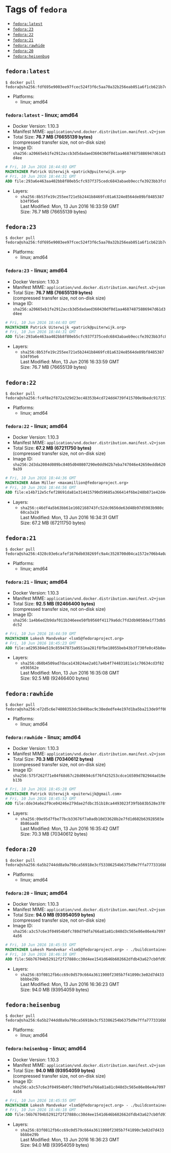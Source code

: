 <!-- THIS FILE IS GENERATED VIA '.template-helpers/generate-tag-details.pl' -->

# Tags of `fedora`

-	[`fedora:latest`](#fedoralatest)
-	[`fedora:23`](#fedora23)
-	[`fedora:22`](#fedora22)
-	[`fedora:21`](#fedora21)
-	[`fedora:rawhide`](#fedorarawhide)
-	[`fedora:20`](#fedora20)
-	[`fedora:heisenbug`](#fedoraheisenbug)

## `fedora:latest`

```console
$ docker pull fedora@sha256:fdf695e9003ee97fcec524f3f6c5aa70a32b256eab051a6f1cb621b7cf77352a
```

- Platforms:
  - linux; amd64

### `fedora:latest` - linux; amd64

- Docker Version: 1.10.3
- Manifest MIME: `application/vnd.docker.distribution.manifest.v2+json`
- Total Size: **76.7 MB (76655139 bytes)**  
  (compressed transfer size, not on-disk size)
- Image ID: `sha256:a20665eb1fe2912accb3d5dadaed360430df0d1aa46874875886947d61d3d4ee`

```dockerfile
# Fri, 10 Jun 2016 18:44:03 GMT
MAINTAINER Patrick Uiterwijk <patrick@puiterwijk.org>
# Fri, 10 Jun 2016 18:44:31 GMT
ADD file:293a6e463aa402bb8f80eb5cfc937f375cedc6843abaeb9eccfe3923bb3fc80b in /
```

- Layers:
  - `sha256:8b53fe19c255ee721e5b2441b8469fc01a6324e8564de89bf8485387b34f95e6`  
    Last Modified: Mon, 13 Jun 2016 16:33:59 GMT  
    Size: 76.7 MB (76655139 bytes)

## `fedora:23`

```console
$ docker pull fedora@sha256:fdf695e9003ee97fcec524f3f6c5aa70a32b256eab051a6f1cb621b7cf77352a
```

- Platforms:
  - linux; amd64

### `fedora:23` - linux; amd64

- Docker Version: 1.10.3
- Manifest MIME: `application/vnd.docker.distribution.manifest.v2+json`
- Total Size: **76.7 MB (76655139 bytes)**  
  (compressed transfer size, not on-disk size)
- Image ID: `sha256:a20665eb1fe2912accb3d5dadaed360430df0d1aa46874875886947d61d3d4ee`

```dockerfile
# Fri, 10 Jun 2016 18:44:03 GMT
MAINTAINER Patrick Uiterwijk <patrick@puiterwijk.org>
# Fri, 10 Jun 2016 18:44:31 GMT
ADD file:293a6e463aa402bb8f80eb5cfc937f375cedc6843abaeb9eccfe3923bb3fc80b in /
```

- Layers:
  - `sha256:8b53fe19c255ee721e5b2441b8469fc01a6324e8564de89bf8485387b34f95e6`  
    Last Modified: Mon, 13 Jun 2016 16:33:59 GMT  
    Size: 76.7 MB (76655139 bytes)

## `fedora:22`

```console
$ docker pull fedora@sha256:fc4f8e2f872a329d23ec48353b4cd724dd4739f415700e9bedc917157ed5525c
```

- Platforms:
  - linux; amd64

### `fedora:22` - linux; amd64

- Docker Version: 1.10.3
- Manifest MIME: `application/vnd.docker.distribution.manifest.v2+json`
- Total Size: **67.2 MB (67211750 bytes)**  
  (compressed transfer size, not on-disk size)
- Image ID: `sha256:2d3da2084d089bc8405d040807290e0dd9d2b7eba747046e42650eddb6209a39`

```dockerfile
# Fri, 10 Jun 2016 18:44:36 GMT
MAINTAINER Adam Miller <maxamillion@fedoraproject.org>
# Fri, 10 Jun 2016 18:44:56 GMT
ADD file:e14b712e5cfef28691da81e314415790d59685a366414f6be248b871e42d4436 in /
```

- Layers:
  - `sha256:c46df4a5b63bb61e1602168743fc52dc0656de63d48b97d5983b980c60ca3a19`  
    Last Modified: Mon, 13 Jun 2016 16:34:31 GMT  
    Size: 67.2 MB (67211750 bytes)

## `fedora:21`

```console
$ docker pull fedora@sha256:4328c03e6cafef1676db038269fc9a4c3528700d04ca1572e706b4a0aa320000
```

- Platforms:
  - linux; amd64

### `fedora:21` - linux; amd64

- Docker Version: 1.10.3
- Manifest MIME: `application/vnd.docker.distribution.manifest.v2+json`
- Total Size: **92.5 MB (92466400 bytes)**  
  (compressed transfer size, not on-disk size)
- Image ID: `sha256:1a4b6ed2b9daf011b346eee50fb9560f41179a6dc7fd2db9050de1f73db5dc52`

```dockerfile
# Fri, 10 Jun 2016 18:44:59 GMT
MAINTAINER Lokesh Mandvekar <lsm5@fedoraproject.org>
# Fri, 10 Jun 2016 18:45:23 GMT
ADD file:ad295384e519c85947873a9551ea281f8fbe18055beb43b3f730fe0c45b8ec65 in /
```

- Layers:
  - `sha256:d60b4509ad7daca143824ae2a017a4b4f744831811e1c70634cd3f82e936562e`  
    Last Modified: Mon, 13 Jun 2016 16:35:08 GMT  
    Size: 92.5 MB (92466400 bytes)

## `fedora:rawhide`

```console
$ docker pull fedora@sha256:e72d5c6e74808353dc5849bac9c38ededfe4e197d1ba5ba213de9ff08af063f7
```

- Platforms:
  - linux; amd64

### `fedora:rawhide` - linux; amd64

- Docker Version: 1.10.3
- Manifest MIME: `application/vnd.docker.distribution.manifest.v2+json`
- Total Size: **70.3 MB (70340612 bytes)**  
  (compressed transfer size, not on-disk size)
- Image ID: `sha256:575f262f71e04f68d67c28d0694c6f76f425253cdce16509d782944ad19eb13b`

```dockerfile
# Fri, 10 Jun 2016 18:45:28 GMT
MAINTAINER Patrick Uiterwijk <puiterwijk@gmail.com>
# Fri, 10 Jun 2016 18:45:52 GMT
ADD file:dde34a6e2f9ce04246e279dae2fdbc351b18ca4493023f39fbb83b528e378f2e in /
```

- Layers:
  - `sha256:09e95d7fbe77bcb33676f7a0adb10d33628b2e7fd1d602b63928503e8b86aad8`  
    Last Modified: Mon, 13 Jun 2016 16:35:42 GMT  
    Size: 70.3 MB (70340612 bytes)

## `fedora:20`

```console
$ docker pull fedora@sha256:6a5b2744dd8a9a798ca56918e3cf53386254b6375d9e7ffa7773316bbc627237
```

- Platforms:
  - linux; amd64

### `fedora:20` - linux; amd64

- Docker Version: 1.10.3
- Manifest MIME: `application/vnd.docker.distribution.manifest.v2+json`
- Total Size: **94.0 MB (93954059 bytes)**  
  (compressed transfer size, not on-disk size)
- Image ID: `sha256:a3c57c6e3f04954b0fc780d79dfa766a81a81c848d3c565e86e86e4a70974a56`

```dockerfile
# Fri, 10 Jun 2016 18:45:55 GMT
MAINTAINER Lokesh Mandvekar <lsm5@fedoraproject.org> - ./buildcontainers.sh
# Fri, 10 Jun 2016 18:46:18 GMT
ADD file:56b76704b52912f2f27888cc30d4ee1541d646b602662dfdb43a627cb0fd917c in /
```

- Layers:
  - `sha256:83f0812fb6cc69c0d579c664a3611900f2305b7f41090c3e02d7d433bbbbe29b`  
    Last Modified: Mon, 13 Jun 2016 16:36:23 GMT  
    Size: 94.0 MB (93954059 bytes)

## `fedora:heisenbug`

```console
$ docker pull fedora@sha256:6a5b2744dd8a9a798ca56918e3cf53386254b6375d9e7ffa7773316bbc627237
```

- Platforms:
  - linux; amd64

### `fedora:heisenbug` - linux; amd64

- Docker Version: 1.10.3
- Manifest MIME: `application/vnd.docker.distribution.manifest.v2+json`
- Total Size: **94.0 MB (93954059 bytes)**  
  (compressed transfer size, not on-disk size)
- Image ID: `sha256:a3c57c6e3f04954b0fc780d79dfa766a81a81c848d3c565e86e86e4a70974a56`

```dockerfile
# Fri, 10 Jun 2016 18:45:55 GMT
MAINTAINER Lokesh Mandvekar <lsm5@fedoraproject.org> - ./buildcontainers.sh
# Fri, 10 Jun 2016 18:46:18 GMT
ADD file:56b76704b52912f2f27888cc30d4ee1541d646b602662dfdb43a627cb0fd917c in /
```

- Layers:
  - `sha256:83f0812fb6cc69c0d579c664a3611900f2305b7f41090c3e02d7d433bbbbe29b`  
    Last Modified: Mon, 13 Jun 2016 16:36:23 GMT  
    Size: 94.0 MB (93954059 bytes)

